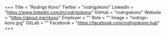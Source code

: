 +++
Title = "Rodrigo Kono"
Twitter = "rodrigokono"
LinkedIn = "https://www.linkedin.com/in/rodrigokono"
GitHub = "rodrigokono"
Website = "https://about.me/rkono"
Employer = ""
Role = ""
Image = "rodrigo-kono.jpg"
GitLab = ""
Facebook = "https://facebook.com/rodrigokono.hub"
+++
